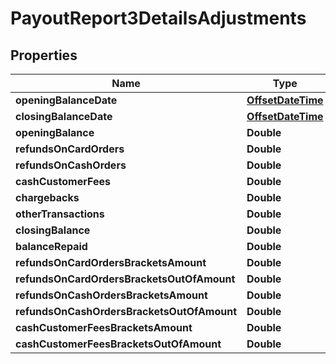 
# PayoutReport3DetailsAdjustments

## Properties
Name | Type | Description | Notes
------------ | ------------- | ------------- | -------------
**openingBalanceDate** | [**OffsetDateTime**](OffsetDateTime.md) |  |  [optional]
**closingBalanceDate** | [**OffsetDateTime**](OffsetDateTime.md) |  |  [optional]
**openingBalance** | **Double** |  |  [optional]
**refundsOnCardOrders** | **Double** |  |  [optional]
**refundsOnCashOrders** | **Double** |  |  [optional]
**cashCustomerFees** | **Double** |  |  [optional]
**chargebacks** | **Double** |  |  [optional]
**otherTransactions** | **Double** |  |  [optional]
**closingBalance** | **Double** |  |  [optional]
**balanceRepaid** | **Double** |  |  [optional]
**refundsOnCardOrdersBracketsAmount** | **Double** |  |  [optional]
**refundsOnCardOrdersBracketsOutOfAmount** | **Double** |  |  [optional]
**refundsOnCashOrdersBracketsAmount** | **Double** |  |  [optional]
**refundsOnCashOrdersBracketsOutOfAmount** | **Double** |  |  [optional]
**cashCustomerFeesBracketsAmount** | **Double** |  |  [optional]
**cashCustomerFeesBracketsOutOfAmount** | **Double** |  |  [optional]



